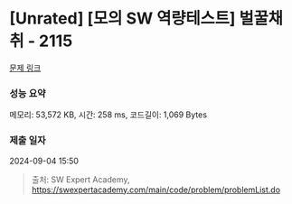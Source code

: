 # [Unrated] [모의 SW 역량테스트] 벌꿀채취 - 2115 

[문제 링크](https://swexpertacademy.com/main/code/problem/problemDetail.do?contestProbId=AV5V4A46AdIDFAWu) 

### 성능 요약

메모리: 53,572 KB, 시간: 258 ms, 코드길이: 1,069 Bytes

### 제출 일자

2024-09-04 15:50



> 출처: SW Expert Academy, https://swexpertacademy.com/main/code/problem/problemList.do